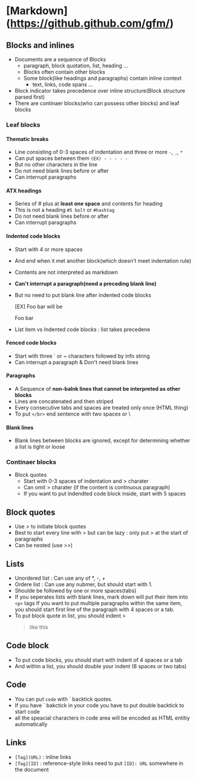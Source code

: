 # [Markdown] (https://github.github.com/gfm/)

## Blocks and inlines
* Documents are a sequence of Blocks
	* paragraph, block quotation, list, heading ...
	* Blocks often contain other blocks
	* Some block(like headings and paragraphs) contain inline context
		* text, links, code spans ...
* Block indicator takes precedence over inline structure(Block structure parsed first)
* There are continaer blocks(who can possess other blocks) and leaf blocks

### Leaf blocks
#### Thematic breaks
* Line consisting of 0-3 spaces of indentation and three or more `-`, `_`, `*`
* Can put spaces between them `(EX) - - - - - `
* But no other characters in the line
* Do not need blank lines before or after
* Can interrupt paragraphs

#### ATX headings
* Series of # plus at __least one space__ and contents for heading
* This is not a heading `#5 bolt` or `#hashtag`
* Do not need blank lines before or after
* Can interrupt paragraphs

#### Indented code blocks
* Start with 4 or more spaces
* And end when it met another block(which doesn't meet indentation rule)
* Contents are not interpreted as markdown
* __Can't interrupt a paragraph(need a preceding blank line)__
* But no need to put blank line after indented code blocks

	[EX]
	Foo
	    bar
	will be
	<p> Foo bar </p>
* List item vs Indented code blocks : list takes precedene

#### Fenced code blocks
* Start with three \` or ~ characters followed by info string
* Can interrupt a paragraph & Don't need blank lines

#### Paragraphs
* A Sequence of __non-balnk lines that cannot be interpreted as other blocks__
* Lines are concatenated and then striped 
* Every consecutive tabs and spaces are treated only once (HTML thing)
* To put `</br>` end sentence with two spaces or \\

#### Blank lines
* Blank lines between blocks are ignored, except for determining whether a list is tight or loose

### Continaer blocks
* Block quotes
	* Start with 0-3 spaces of indentation and > charater 
	* Can omit > charater (if the content is continuous paragraph)
	* If you want to put indendted code block inside, start with 5 spaces











## Block quotes
* Use > to initiate block quotes
* Best to start every line with > but can be lazy : only put > at the start of paragraphs
* Can be nested (use >>)


## Lists
* Unordered list : Can use any of *, -, +
* Ordere list : Can use any nubmer, but should start with 1.
* Shoulde be followed by one or more spaces(tabs)
* If you seperates lists with blank lines, mark down will put their item into `<p>` tags
	If you want to put multiple paragraphs within the same item, you should start first line of the
	paragraph with 4 spaces or a tab.
* To put block quote in list, you should indent >
	> like this


## Code block
* To put code blocks, you should start with indent of 4 spaces or a tab
* And within a list, you should double your indent (8 spaces or two tabs)  


## Code 
* You can put `code` with \` backtick quotes.
* If you have \` bakctick in your code you have to put double backtick to start code
* all the speacial characters in code area will be encoded as HTML entitiy automatically


## Links
* `[Tag](URL)` : inline links
* `[Tag][ID]` : reference-style links
 need to put `[ID]: URL` somewhere in the document

